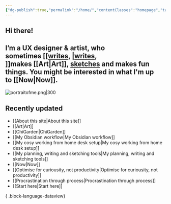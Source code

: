 ```yaml
---
{"dg-publish":true,"permalink":"/home/","contentClasses":"homepage","tags":["gardenEntry"],"created":"2023-11-01T09:57:06.372+08:00","updated":"2023-11-01T20:00:04.300+08:00"}
---
```



## Hi there!  
  
## I’m a UX designer & artist, who sometimes [[[writes](https://teresawatts.com/writing), \|[writes](https://teresawatts.com/writing), ]]makes [[Art\|Art]], [sketches](https://teresawatts.com/tags/sketching) and makes fun things. You might be interested in what I'm up to [[Now\|Now]].

![portraitofme.png|300](/img/user/assets/portraitofme.png)
## Recently updated
- [[About this site\|About this site]]
- [[Art\|Art]]
- [[ChiGarden\|ChiGarden]]
- [[My Obsidian workflow\|My Obsidian workflow]]
- [[My cosy working from home desk setup\|My cosy working from home desk setup]]
- [[My planning, writing and sketching tools\|My planning, writing and sketching tools]]
- [[Now\|Now]]
- [[Optimise for curiousity, not productivity\|Optimise for curiousity, not productivity]]
- [[Procrastination through process\|Procrastination through process]]
- [[Start here\|Start here]]

{ .block-language-dataview}